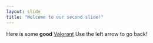 ```yaml
---
layout: slide
title: "Welcome to our second slide!"
---
```

Here is some **good** [Valorant](https://youtu.be/mEYGUQ2PCj4)
Use the left arrow to go back!
